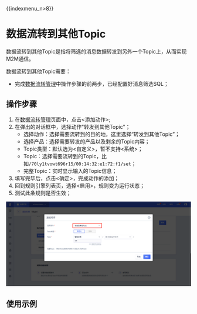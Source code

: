 {{indexmenu_n>8}}

# 数据流转到其他Topic
数据流转到其他Topic是指将筛选的消息数据转发到另外一个Topic上，从而实现M2M通信。

数据流转到其他Topic需要：
- 完成[数据流转管理]()中操作步骤的前两步，已经配置好消息筛选SQL；


## 操作步骤
1. 在[数据流转管理]()页面中，点击<添加动作>;
2. 在弹出的对话框中，选择动作"转发到其他Topic"；
   - 选择动作：选择需要流转到的目的地，这里选择“转发到其他Topic”；
   - 选择产品：选择需要转发的产品以及剩余的Topic内容；
   - Topic类型：默认选为<自定义>，暂不支持<系统>；
   - Topic：选择需要流转到的Topic，比如`/70ly1tvowt696r15/00:14:32:e1:72:f1/set`；
   - 完整Topic：实时显示输入的Topic信息；
3. 填写完毕后，点击<确定>，完成动作的添加；
4. 回到规则引擎列表页，选择<启用>，规则变为运行状态；
5. 测试此条规则是否生效；

![转发到其他Topic（需要修改）](../../pic/转发到其他Topic（需要修改）.png)

## 使用示例